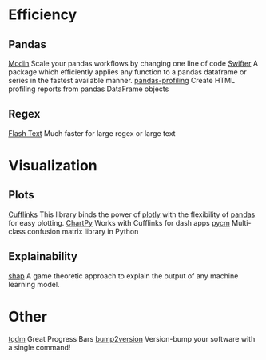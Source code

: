 # Efficiency
## Pandas
[Modin](https://github.com/modin-project/modin) Scale your pandas workflows by changing one line of code
[Swifter](https://github.com/jmcarpenter2/swifter) A package which efficiently applies any function to a pandas dataframe or series in the fastest available manner.
[pandas-profiling](https://github.com/pandas-profiling/pandas-profiling) Create HTML profiling reports from pandas DataFrame objects

## Regex
[Flash Text](https://github.com/vi3k6i5/flashtext) Much faster for large regex or large text

# Visualization
## Plots
[Cufflinks](https://github.com/santosjorge/cufflinks) This library binds the power of [plotly](http://www.plot.ly) with the flexibility of [pandas](http://pandas.pydata.org/) for easy plotting.
[ChartPy](https://github.com/cuemacro/chartpy) Works with Cufflinks for dash apps
[pycm](https://github.com/sepandhaghighi/pycm) Multi-class confusion matrix library in Python
## Explainability
[shap](https://github.com/slundberg/shap) A game theoretic approach to explain the output of any machine learning model.

# Other
[tqdm](https://github.com/tqdm/tqdm) Great Progress Bars
[bump2version](https://github.com/c4urself/bump2version) Version-bump your software with a single command!


